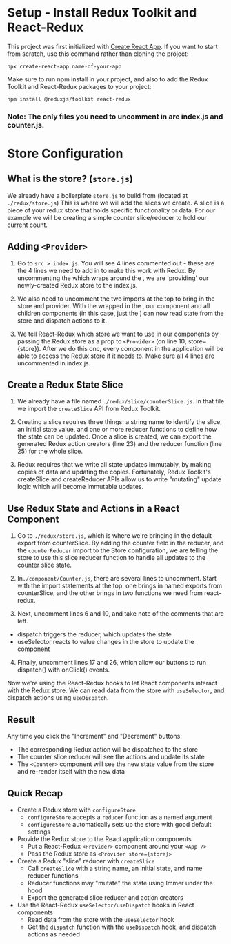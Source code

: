 # Setup - Install Redux Toolkit and React-Redux
This project was first initialized with [Create React App](https://create-react-app.dev/). If you want to start from scratch, use this command rather than cloning the project:
```
npx create-react-app name-of-your-app
```
Make sure to run npm install in your project, and also to add the Redux Toolkit and React-Redux packages to your project:

```
npm install @reduxjs/toolkit react-redux
```
### Note: The only files you need to uncomment in are index.js and counter.js.

# Store Configuration
## What is the store? (`store.js`)
We already have a boilerplate `store.js` to build from (located at `./redux/store.js`)
This is where we will add the slices we create. A slice is a piece of your redux store that holds specific functionality or data. For our example we will be creating a simple counter slice/reducer to hold our current count.

## Adding `<Provider>` 
1. Go to `src > index.js`. You will see 4 lines commented out - these are the 4 lines we need to add in to make this work with Redux.
By uncommenting the <Provider> which wraps around the <App>, we are 'providing' our newly-created Redux store to the index.js. 

2. We also need to uncomment the two imports at the top to bring in the store and provider. With the <App> wrapped in the <Provider>, our component and all children components (in this case, just the <Counter>) can now read state from the store and dispatch actions to it. 

  3. We tell React-Redux which store we want to use in our components by passing the Redux store as a prop to `<Provider>` (on line 10, store={store}). After we do this onc, every component in the application will be able to access the Redux store if it needs to.
Make sure all 4 lines are uncommented in index.js.

## Create a Redux State Slice
1. We already have a file named `./redux/slice/counterSlice.js`. In that file we import the `createSlice` API from Redux Toolkit.

2. Creating a slice requires three things: a string name to identify the slice, an initial state value, and one or more reducer functions to define how the state can be updated. Once a slice is created, we can export the generated Redux action creators (line 23) and the reducer function (line 25) for the whole slice.

3. Redux requires that we write all state updates immutably, by making copies of data and updating the copies. Fortunately, Redux Toolkit's createSlice and createReducer APIs allow us to write "mutating" update logic which will become immutable updates.

## Use Redux State and Actions in a React Component
  1. Go to `./redux/store.js`, which is where we're bringing in the default export from counterSlice. By adding the counter field in the reducer, and the  `counterReducer` import to the Store configuration, we are telling the store to use this slice reducer function to handle all updates to the counter slice state.

  2. In`./component/Counter.js`, there are several lines to uncomment. Start with the import statements at the top: one brings in named exports from counterSlice, and the other brings in two functions we need from react-redux.

  3. Next, uncomment lines 6 and 10, and take note of the comments that are left.
  - dispatch triggers the reducer, which updates the state
  - useSelector reacts to value changes in the store to update the component
 
  4. Finally, uncomment lines 17 and 26, which allow our buttons to run dispatch() with onClick() events.

Now we're using the React-Redux hooks to let React components interact with the Redux store. We can read data from the store with `useSelector`, and dispatch actions using `useDispatch`.

## Result
Any time you click the "Increment" and "Decrement" buttons:

- The corresponding Redux action will be dispatched to the store
- The counter slice reducer will see the actions and update its state
- The `<Counter>` component will see the new state value from the store and re-render itself with the new data


## Quick Recap
- Create a Redux store with `configureStore`
  - `configureStore` accepts a `reducer` function as a named argument
  - `configureStore` automatically sets up the store with good default settings
- Provide the Redux store to the React application components
  - Put a React-Redux `<Provider>` component around your `<App />`
  - Pass the Redux store as `<Provider store={store}>`
- Create a Redux "slice" reducer with `createSlice`
  - Call `createSlice` with a string name, an initial state, and name reducer functions
  - Reducer functions may "mutate" the state using Immer under the hood
  - Export the generated slice reducer and action creators
- Use the React-Redux `useSelector/useDispatch` hooks in React components
  - Read data from the store with the `useSelector` hook
  - Get the `dispatch` function with the `useDispatch` hook, and dispatch actions as needed
